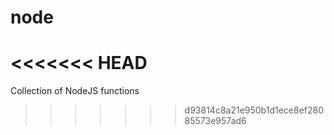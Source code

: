 # node
<<<<<<< HEAD
=======
Collection of NodeJS functions
>>>>>>> d93814c8a21e950b1d1ece8ef28085573e957ad6
